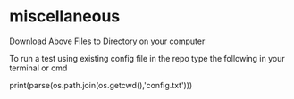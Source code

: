 # miscellaneous

Download Above Files to Directory on your computer

To run a test using existing config file in the repo type the following in your terminal or cmd

print(parse(os.path.join(os.getcwd(),'config.txt')))
